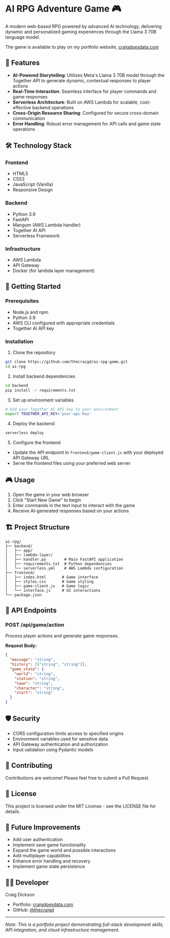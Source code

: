 # AI RPG Adventure Game 🎮

A modern web-based RPG powered by advanced AI technology, delivering dynamic and personalized gaming experiences through the Llama 3 70B language model.

The game is available to play on my portfolio website, [craigdoesdata.com](https://www.craigdoesdata.com/rpg)

## 🌟 Features

- **AI-Powered Storytelling**: Utilizes Meta's Llama 3 70B model through the Together API to generate dynamic, contextual responses to player actions
- **Real-Time Interaction**: Seamless interface for player commands and game responses
- **Serverless Architecture**: Built on AWS Lambda for scalable, cost-effective backend operations
- **Cross-Origin Resource Sharing**: Configured for secure cross-domain communication
- **Error Handling**: Robust error management for API calls and game state operations

## 🛠️ Technology Stack

### Frontend
- HTML5
- CSS3
- JavaScript (Vanilla)
- Responsive Design

### Backend
- Python 3.9
- FastAPI
- Mangum (AWS Lambda handler)
- Together AI API
- Serverless Framework

### Infrastructure
- AWS Lambda
- API Gateway
- Docker (for lambda layer management)

## 🚀 Getting Started

### Prerequisites
- Node.js and npm
- Python 3.9
- AWS CLI configured with appropriate credentials
- Together AI API key

### Installation

1. Clone the repository
```bash
git clone https://github.com/thecraigd/ai-rpg-game.git
cd ai-rpg
```

2. Install backend dependencies
```bash
cd backend
pip install -r requirements.txt
```

3. Set up environment variables
```bash
# Add your Together AI API key to your environment
export TOGETHER_API_KEY='your-api-key'
```

4. Deploy the backend
```bash
serverless deploy
```

5. Configure the frontend
- Update the API endpoint in `frontend/game-client.js` with your deployed API Gateway URL
- Serve the frontend files using your preferred web server

## 🎮 Usage

1. Open the game in your web browser
2. Click "Start New Game" to begin
3. Enter commands in the text input to interact with the game
4. Receive AI-generated responses based on your actions

## 🏗️ Project Structure

```
ai-rpg/
├── backend/
│   ├── app/
│   ├── lambda-layer/
│   ├── handler.py        # Main FastAPI application
│   ├── requirements.txt  # Python dependencies
│   └── serverless.yml    # AWS Lambda configuration
├── frontend/
│   ├── index.html       # Game interface
│   ├── styles.css       # Game styling
│   ├── game-client.js   # Game logic
│   └── interface.js     # UI interactions
└── package.json
```

## 🔧 API Endpoints

### POST /api/game/action
Process player actions and generate game responses.

**Request Body:**
```json
{
  "message": "string",
  "history": [["string", "string"]],
  "game_state": {
    "world": "string",
    "station": "string",
    "town": "string",
    "character": "string",
    "start": "string"
  }
}
```

## 🛡️ Security

- CORS configuration limits access to specified origins
- Environment variables used for sensitive data
- API Gateway authentication and authorization
- Input validation using Pydantic models

## 🤝 Contributing

Contributions are welcome! Please feel free to submit a Pull Request.

## 📄 License

This project is licensed under the MIT License - see the LICENSE file for details.

## 🎯 Future Improvements

- Add user authentication
- Implement save game functionality
- Expand the game world and possible interactions
- Add multiplayer capabilities
- Enhance error handling and recovery
- Implement game state persistence

## 👨‍💻 Developer

Craig Dickson
- Portfolio: [craigdoesdata.com](https://www.craigdoesdata.com)
- GitHub: [@thecraigd](https://github.com/thecraigd)

---

*Note: This is a portfolio project demonstrating full-stack development skills, API integration, and cloud infrastructure management.*